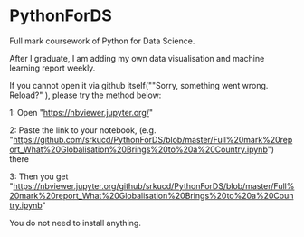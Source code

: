 # PythonForDS
Full mark coursework of Python for Data Science.

After I graduate, I am adding my own data visualisation and machine learning report weekly.

If you cannot open it via github itself(""Sorry, something went wrong. Reload?" ), please try the method below:

1: Open "https://nbviewer.jupyter.org/"


2: Paste the link to your notebook, (e.g. "https://github.com/srkucd/PythonForDS/blob/master/Full%20mark%20report_What%20Globalisation%20Brings%20to%20a%20Country.ipynb") there 

3: Then you get "https://nbviewer.jupyter.org/github/srkucd/PythonForDS/blob/master/Full%20mark%20report_What%20Globalisation%20Brings%20to%20a%20Country.ipynb"

You do not need to install anything.
